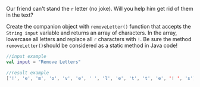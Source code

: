 Our friend can't stand the `r` letter (no joke). Will you help him get rid of them in the text?

Create the companion object with `removeLetter()` function that accepts the `String input` variable and returns an array of characters. 
In the array, lowercase all letters and replace all `r` characters with `!`. Be sure the method `removeLetter()`should be considered as a static method in Java code!

```kotlin
//input example
val input = "Remove Letters"

//result example
['!', 'e', 'm', 'o', 'v', 'e', ' ', 'l', 'e', 't', 't', 'e', '! ', 's']
```
